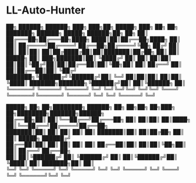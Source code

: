 # LL-Auto-Hunter

██╗      ██████╗  ██████╗ ███╗   ███╗██╗ █████╗ ███╗   ██╗    ██╗     ███████╗ ██████╗  █████╗  ██████╗██╗   ██╗
██║     ██╔═══██╗██╔═══██╗████╗ ████║██║██╔══██╗████╗  ██║    ██║     ██╔════╝██╔════╝ ██╔══██╗██╔════╝╚██╗ ██╔╝
██║     ██║   ██║██║   ██║██╔████╔██║██║███████║██╔██╗ ██║    ██║     █████╗  ██║  ███╗███████║██║      ╚████╔╝ 
██║     ██║   ██║██║   ██║██║╚██╔╝██║██║██╔══██║██║╚██╗██║    ██║     ██╔══╝  ██║   ██║██╔══██║██║       ╚██╔╝  
███████╗╚██████╔╝╚██████╔╝██║ ╚═╝ ██║██║██║  ██║██║ ╚████║    ███████╗███████╗╚██████╔╝██║  ██║╚██████╗   ██║   
╚══════╝ ╚═════╝  ╚═════╝ ╚═╝     ╚═╝╚═╝╚═╝  ╚═╝╚═╝  ╚═══╝    ╚══════╝╚══════╝ ╚═════╝ ╚═╝  ╚═╝ ╚═════╝   ╚═╝   
                                                                                                                
 █████╗ ██╗   ██╗████████╗ ██████╗     ██╗  ██╗██╗   ██╗███╗   ██╗████████╗███████╗██████╗                      
██╔══██╗██║   ██║╚══██╔══╝██╔═══██╗    ██║  ██║██║   ██║████╗  ██║╚══██╔══╝██╔════╝██╔══██╗                     
███████║██║   ██║   ██║   ██║   ██║    ███████║██║   ██║██╔██╗ ██║   ██║   █████╗  ██████╔╝                     
██╔══██║██║   ██║   ██║   ██║   ██║    ██╔══██║██║   ██║██║╚██╗██║   ██║   ██╔══╝  ██╔══██╗                     
██║  ██║╚██████╔╝   ██║   ╚██████╔╝    ██║  ██║╚██████╔╝██║ ╚████║   ██║   ███████╗██║  ██║                     
╚═╝  ╚═╝ ╚═════╝    ╚═╝    ╚═════╝     ╚═╝  ╚═╝ ╚═════╝ ╚═╝  ╚═══╝   ╚═╝   ╚══════╝╚═╝  ╚═╝ 
